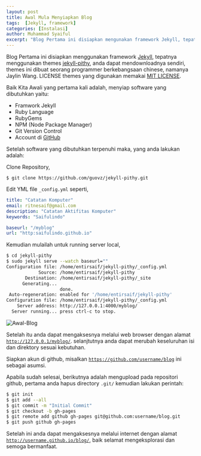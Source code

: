 ```yaml
---
layout: post
title: Awal Mula Menyiapkan Blog
tags:  [Jekyll, framework]
categories: [Instalasi]
author: Muhammad Syaiful
excerpt: "Blog Pertama ini disiapkan mengunakan framework Jekyll, tepatnya mengunakan themes jekyll-pithy, yang dibuat seseorang berkebangsaan chinese."
---
```


Blog Pertama ini disiapkan menggunakan framework [Jekyll](https://jekyllrb.com), tepatnya menggunakan themes [jekyll-pithy](https://github.com/guovz/jekyll-pithy), anda dapat mendownloadnya sendiri, themes ini dibuat seorang programmer berkebangsaan chinese, namanya Jaylin Wang. LICENSE themes yang digunakan memakai [MIT LICENSE](/myblog/LICENSE.md).

Baik Kita Awali yang pertama kali adalah, menyiap software yang dibutuhkan yaitu:

- Framwork Jekyll
- Ruby Language
- RubyGems
- NPM (Node Package Manager)
- Git Version Control
- Account di [GitHub](http://github.com)

Setelah software yang dibutuhkan terpenuhi maka, yang anda lakukan adalah:

Clone Repository,

```git
$ git clone https://github.com/guovz/jekyll-pithy.git
```

Edit YML file <code>_config.yml</code> seperti,

```yml
title: "Catatan Komputer"
email: ritnesaif@gmail.com
description: "Catatan Aktifitas Komputer"
keywords: "Saifulindo"

baseurl: "/myblog"
url: "http:saifulindo.github.io"
```
Kemudian mulailah untuk running server local,

```bash
$ cd jekyll-pithy
$ sudo jekyll serve --watch baseurl=""
Configuration file: /home/entirsaif/jekyll-pithy/_config.yml
            Source: /home/entirsaif/jekyll-pithy
       Destination: /home/entirsaif/jekyll-pithy/_site
      Generating... 
                    done.
 Auto-regeneration: enabled for '/home/entirsaif/jekyll-pithy'
Configuration file: /home/entirsaif/jekyll-pithy/_config.yml
    Server address: http://127.0.0.1:4000/myblog/
  Server running... press ctrl-c to stop.
```

![Awal-Blog](/myblog/assets/images/awal-blog.png)

Setelah itu anda dapat mengaksesnya melalui web browser dengan alamat <code>http://127.0.0.1/myblog/</code>. selanjtutnya anda dapat merubah keseluruhan isi dan direktory sesuai kebutuhan.

Siapkan akun di github, misalkan <code>https://github.com/username/blog</code> ini sebagai asumsi.

Apabila sudah selesai, berikutnya adalah mengupload pada repositori github, pertama anda hapus directory <code>.git/</code> kemudian lakukan perintah:

```bash
$ git init
$ git add --all
$ git commit -m "Initial Commit"
$ git checkout -b gh-pages
$ git remote add github gh-pages git@github.com:username/blog.git
$ git push github gh-pages
```
Setelah ini anda dapat mengaksesnya melalui internet dengan alamat <code>http://username.github.io/blog/</code>, baik selamat mengeksplorasi dan semoga bermanfaat.